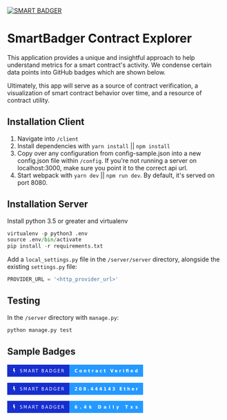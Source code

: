 [![SMART BADGER](https://img.shields.io/badge/smart_badger-contract_verified-brightgreen.svg?colorA=172ECF&colorB=2599FF&style=for-the-badge&logo=data%3Aimage%2Fsvg%2Bxml%3Bbase64%2CPHN2ZyB3aWR0aD0iMTQiIGhlaWdodD0iMTQiIHhtbG5zPSJodHRwOi8vd3d3LnczLm9yZy8yMDAwL3N2ZyI%2BPHBhdGggZD0iTTUuNjI2IDEuMzUybDIuNS0uMjYzLS44MDcgNS4xOSAyLjE4NC0uMjMtMi42MjIgNy4yMzcuMDY5LTUuNDc0LTIuMjY0LjIzOHoiIGZpbGw9IiNGRkYiIGZpbGwtcnVsZT0iZXZlbm9kZCIvPjwvc3ZnPg%3D%3D)](https://etherscan.io/address/0x06012c8cf97BEaD5deAe237070F9587f8E7A266d)

# SmartBadger Contract Explorer

This application provides a unique and insightful approach to help understand metrics for a smart contract's activity. We condense certain data points into GitHub badges which are shown below.

Ultimately, this app will serve as a source of contract verification, a visualization of smart contract behavior over time, and a resource of contract utility. 

## Installation Client

1. Navigate into `/client`
1. Install dependencies with `yarn install` || `npm install`
1. Copy over any configuration from config-sample.json into a new config.json file within `/config`. If you're not running a server on localhost:3000, make sure you point it to the correct api url.
1. Start webpack with `yarn dev` || `npm run dev`. By default, it's served on port 8080.


## Installation Server

Install python 3.5 or greater and virtualenv

```py
virtualenv -p python3 .env
source .env/bin/activate
pip install -r requirements.txt
```

Add a `local_settings.py` file in the `/server/server` directory, alongside the existing `settings.py` file:

```py
PROVIDER_URL = '<http_provider_url>'
```


## Testing

In the `/server` directory with `manage.py`:

```py
python manage.py test
```


## Sample Badges
<svg xmlns="http://www.w3.org/2000/svg" xmlns:xlink="http://www.w3.org/1999/xlink" sanitize=1 width="315" height="28"><g shape-rendering="crispEdges"><path fill="#172ECF" d="M0 0h144v28H0z"/><path fill="#2599FF" d="M144 0h171v28H144z"/></g><g fill="#fff" text-anchor="middle" font-family="DejaVu Sans,Verdana,Geneva,sans-serif" font-size="100"><image x="9" y="7" width="14" height="14" xlink:href="data:image/svg+xml;base64,PHN2ZyB3aWR0aD0iMTQiIGhlaWdodD0iMTQiIHhtbG5zPSJodHRwOi8vd3d3LnczLm9yZy8yMDAwL3N2ZyI+PHBhdGggZD0iTTUuNjI2IDEuMzUybDIuNS0uMjYzLS44MDcgNS4xOSAyLjE4NC0uMjMtMi42MjIgNy4yMzcuMDY5LTUuNDc0LTIuMjY0LjIzOHoiIGZpbGw9IiNGRkYiIGZpbGwtcnVsZT0iZXZlbm9kZCIvPjwvc3ZnPg=="/><text x="805" y="175" transform="scale(.1)" textLength="1030">SMART BADGER</text><text x="2295" y="175" font-weight="bold" transform="scale(.1)" textLength="1470">Contract Verified</text></g> </svg>

<svg xmlns="http://www.w3.org/2000/svg" xmlns:xlink="http://www.w3.org/1999/xlink" sanitize=1 width="315" height="28"><g shape-rendering="crispEdges"><path fill="#172ECF" d="M0 0h144v28H0z"/><path fill="#2599FF" d="M144 0h171v28H144z"/></g><g fill="#fff" text-anchor="middle" font-family="DejaVu Sans,Verdana,Geneva,sans-serif" font-size="100"><image x="9" y="7" width="14" height="14" xlink:href="data:image/svg+xml;base64,PHN2ZyB3aWR0aD0iMTQiIGhlaWdodD0iMTQiIHhtbG5zPSJodHRwOi8vd3d3LnczLm9yZy8yMDAwL3N2ZyI+PHBhdGggZD0iTTUuNjI2IDEuMzUybDIuNS0uMjYzLS44MDcgNS4xOSAyLjE4NC0uMjMtMi42MjIgNy4yMzcuMDY5LTUuNDc0LTIuMjY0LjIzOHoiIGZpbGw9IiNGRkYiIGZpbGwtcnVsZT0iZXZlbm9kZCIvPjwvc3ZnPg=="/><text x="805" y="175" transform="scale(.1)" textLength="1030">SMART BADGER</text><text x="2295" y="175" font-weight="bold" transform="scale(.1)" textLength="1470">208.444143 Ether</text></g> </svg>

<svg xmlns="http://www.w3.org/2000/svg" xmlns:xlink="http://www.w3.org/1999/xlink" sanitize=1 width="315" height="28"><g shape-rendering="crispEdges"><path fill="#172ECF" d="M0 0h144v28H0z"/><path fill="#2599FF" d="M144 0h171v28H144z"/></g><g fill="#fff" text-anchor="middle" font-family="DejaVu Sans,Verdana,Geneva,sans-serif" font-size="100"><image x="9" y="7" width="14" height="14" xlink:href="data:image/svg+xml;base64,PHN2ZyB3aWR0aD0iMTQiIGhlaWdodD0iMTQiIHhtbG5zPSJodHRwOi8vd3d3LnczLm9yZy8yMDAwL3N2ZyI+PHBhdGggZD0iTTUuNjI2IDEuMzUybDIuNS0uMjYzLS44MDcgNS4xOSAyLjE4NC0uMjMtMi42MjIgNy4yMzcuMDY5LTUuNDc0LTIuMjY0LjIzOHoiIGZpbGw9IiNGRkYiIGZpbGwtcnVsZT0iZXZlbm9kZCIvPjwvc3ZnPg=="/><text x="805" y="175" transform="scale(.1)" textLength="1030">SMART BADGER</text><text x="2295" y="175" font-weight="bold" transform="scale(.1)" textLength="1470">6.4k Daily Txs</text></g> </svg>